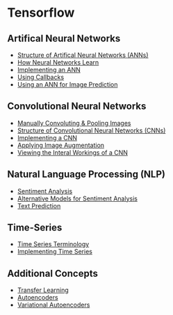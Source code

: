 # Tensorflow

## Artifical Neural Networks

* [Structure of Artifical Neural Networks (ANNs)](./Files/Artificial%20Neural%20Networks%20(Structure).ipynb)
* [How Neural Networks Learn](./Files/Artificial%20Neural%20Networks%20(Learning).ipynb)
* [Implementing an ANN](./Files/Artificial%20Neural%20Networks%20(Algorithm).ipynb)
* [Using Callbacks](./Files/ANN.ipynb)
* [Using an ANN for Image Prediction](./Files/ANN-Images.ipynb)

## Convolutional Neural Networks

* [Manually Convoluting & Pooling Images](./Files/Manual%20Convolution%20&%20Pooling.ipynb)
* [Structure of Convolutional Neural Networks (CNNs)](./Files/Convolutional%20Neural%20Networks%20(Structure).ipynb)
* [Implementing a CNN](./Files/Convolutional%20Neural%20Networks%20(Algorithm).ipynb)
* [Applying Image Augmentation](./Files/Image%20Augmentation.ipynb)
* [Viewing the Interal Workings of a CNN](./Files/CNN.ipynb)

## Natural Language Processing (NLP)

* [Sentiment Analysis](./Files/NLP.ipynb)
* [Alternative Models for Sentiment Analysis](./Files/Alternative%20NLP%20Models.ipynb)
* [Text Prediction](./Files/Text%20Prediction.ipynb)

## Time-Series

* [Time Series Terminology](./Files/Time%20Series%20Forecasting.ipynb)
* [Implementing Time Series](./Files/Time%20Series.ipynb)

## Additional Concepts

* [Transfer Learning](./Files/Transfer%20Learning.ipynb)
* [Autoencoders](./Files/Autoencoders.ipynb)
* [Variational Autoencoders](./Files/Variational%20Autoencoders.ipynb)